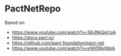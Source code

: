 # PactNetRepo
Based on:
- https://www.youtube.com/watch?v=1i8JNkQeCgA
- https://docs.pact.io/
- https://github.com/pact-foundation/pact-net
- https://www.youtube.com/watch?v=vhlH5NyNbjA
